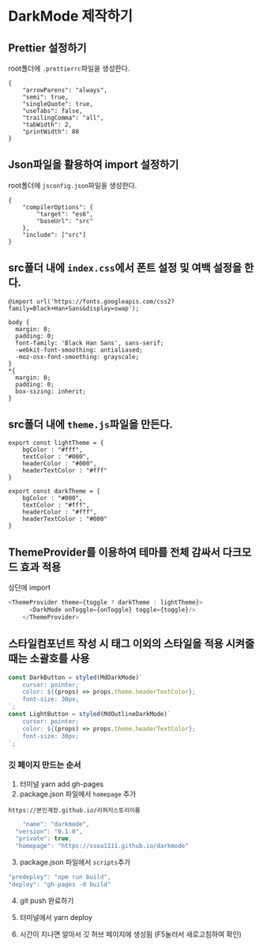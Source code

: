 # DarkMode 제작하기

## Prettier 설정하기
root폴더에 `.prettierrc`파일을 생성한다.
```
{
    "arrowParens": "always",
    "semi": true,
    "singleQuote": true,
    "useTabs": false,
    "trailingComma": "all",
    "tabWidth": 2,
    "printWidth": 80
}
```

## Json파일을 활용하여 import 설정하기
root폴더에 `jsconfig.json`파일을 생성한다.
```
{
    "compilerOptions": {
        "target": "es6",
        "baseUrl": "src"
    },
    "include": ["src"]
}
```

## src폴더 내에 `index.css`에서 폰트 설정 및 여백 설정을 한다.
```
@import url('https://fonts.googleapis.com/css2?family=Black+Han+Sans&display=swap');

body {
  margin: 0;
  padding: 0;
  font-family: 'Black Han Sans', sans-serif;
  -webkit-font-smoothing: antialiased;
  -moz-osx-font-smoothing: grayscale;
}
*{
  margin: 0;
  padding: 0;
  box-sizing: inherit;
}
```

## src폴더 내에 `theme.js`파일을 만든다.
```
export const lightTheme = {
    bgColor : "#fff",
    textColor : "#000",
    headerColor : "#000",
    headerTextColor : "#fff"
}

export const darkTheme = {
    bgColor : "#000",
    textColor : "#fff",
    headerColor : "#fff",
    headerTextColor : "#000"
}
```

## ThemeProvider를 이용하여 테마를 전체 감싸서 다크모드 효과 적용
상단에 import
```javascript
<ThemeProvider theme={toggle ? darkTheme : lightTheme}>
      <DarkMode onToggle={onToggle} toggle={toggle}/>
    </ThemeProvider>
```

## 스타일컴포넌트 작성 시 태그 이외의 스타일을 적용 시켜줄 때는 소괄호를 사용
```javascript
const DarkButton = styled(MdDarkMode)`
    cursor: pointer;
    color: ${(props) => props.theme.headerTextColor};
    font-size: 30px;
`;
const LightButton = styled(MdOutlineDarkMode)`
    cursor: pointer;
    color: ${(props) => props.theme.headerTextColor};
    font-size: 30px;
`;
```

### 깃 페이지 만드는 순서
1. 터미널 yarn add gh-pages
2. package.json 파일에서 `homepage` 추가
```
https://본인계정.github.io/리퍼지스토리이름
```
```javascript
    "name": "darkmode",
  "version": "0.1.0",
  "private": true,
  "homepage": "https://ssoa1111.github.io/darkmode"
```

3. package.json 파일에서 `scripts`추가
```javascript
"predeploy": "npm run build",
"deploy": "gh-pages -d build"
```

4. git push 완료하기

5. 터미널에서 yarn deploy

6. 시간이 지나면 알아서 깃 허브 페이지에 생성됨 
(F5눌러서 새로고침하여 확인)